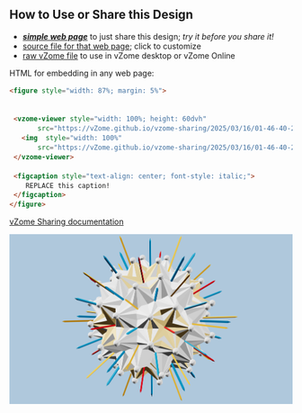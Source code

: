 
## How to Use or Share this Design

 - [***simple web page***](<https://vZome.github.io/vzome-sharing/2025/03/16/01-46-40-202Z-Compound-of-20-Octahedra/>) to just share this design; *try it before you share it!*
 - [source file for that web page](<https://github.com/vZome/vzome-sharing/edit/main/2025/03/16/01-46-40-202Z-Compound-of-20-Octahedra/index.md>); click to customize
 - [raw vZome file](<https://raw.githubusercontent.com/vZome/vzome-sharing/main/2025/03/16/01-46-40-202Z-Compound-of-20-Octahedra/Compound-of-20-Octahedra.vZome>) to use in vZome desktop or vZome Online
 
 HTML for embedding in any web page:
 ```html
<figure style="width: 87%; margin: 5%">
  
  
  <vzome-viewer style="width: 100%; height: 60dvh" 
        src="https://vZome.github.io/vzome-sharing/2025/03/16/01-46-40-202Z-Compound-of-20-Octahedra/Compound-of-20-Octahedra.vZome" >
    <img  style="width: 100%"
        src="https://vZome.github.io/vzome-sharing/2025/03/16/01-46-40-202Z-Compound-of-20-Octahedra/Compound-of-20-Octahedra.png" >
  </vzome-viewer>

  <figcaption style="text-align: center; font-style: italic;">
     REPLACE this caption!
  </figcaption>
</figure>

 ```

[vZome Sharing documentation](https://vzome.github.io/vzome/sharing.html#how-it-works)

![Image](<Compound-of-20-Octahedra.png>)

